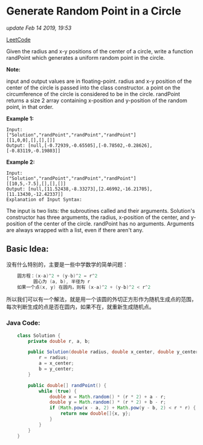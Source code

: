 # Generate Random Point in a Circle

_update Feb 14 2019, 19:53_

[LeetCode](https://leetcode.com/problems/generate-random-point-in-a-circle/)

Given the radius and x-y positions of the center of a circle, write a function randPoint which generates a uniform random point in the circle.

**Note:**

input and output values are in floating-point. radius and x-y position of the center of the circle is passed into the class constructor. a point on the circumference of the circle is considered to be in the circle. randPoint returns a size 2 array containing x-position and y-position of the random point, in that order.

**Example 1:**

```text
Input: 
["Solution","randPoint","randPoint","randPoint"]
[[1,0,0],[],[],[]]
Output: [null,[-0.72939,-0.65505],[-0.78502,-0.28626],[-0.83119,-0.19803]]
```

**Example 2:**

```text
Input: 
["Solution","randPoint","randPoint","randPoint"]
[[10,5,-7.5],[],[],[]]
Output: [null,[11.52438,-8.33273],[2.46992,-16.21705],[11.13430,-12.42337]]
Explanation of Input Syntax:
```

The input is two lists: the subroutines called and their arguments. Solution's constructor has three arguments, the radius, x-position of the center, and y-position of the center of the circle. randPoint has no arguments. Arguments are always wrapped with a list, even if there aren't any.

## Basic Idea:

没有什么特别的，主要是一些中学数学的简单问题：

```c
    圆方程：(x-a)^2 + (y-b)^2 = r^2
          圆心为 (a, b), 半径为 r
    如果一个点(x, y) 在圆内，则有 (x-a)^2 + (y-b)^2 < r^2
```

所以我们可以有一个解法，就是用一个该圆的外切正方形作为随机生成点的范围，每次判断生成的点是否在圆内，如果不在，就重新生成随机点。

### Java Code:

```java
    class Solution {
        private double r, a, b;

        public Solution(double radius, double x_center, double y_center) {
            r = radius;
            a = x_center;
            b = y_center;
        }

        public double[] randPoint() {
            while (true) {
                double x = Math.random() * (r * 2) + a - r;
                double y = Math.random() * (r * 2) + b - r;
                if (Math.pow(x - a, 2) + Math.pow(y - b, 2) < r * r) {
                    return new double[]{x, y};
                }
            }
        }
    }
```

